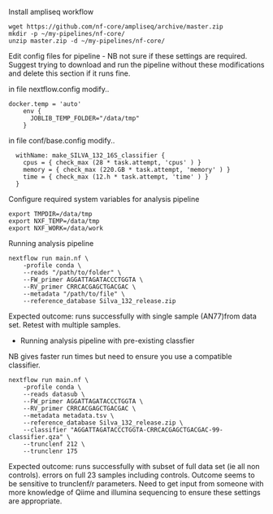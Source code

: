 Install ampliseq workflow
```
wget https://github.com/nf-core/ampliseq/archive/master.zip
mkdir -p ~/my-pipelines/nf-core/
unzip master.zip -d ~/my-pipelines/nf-core/
```

Edit config files for pipeline - NB not sure if these settings are required. Suggest trying to download and run the pipeline without these modifications and delete this section if it runs fine. 

in file nextflow.config modify..

```
docker.temp = 'auto'
    env {
      JOBLIB_TEMP_FOLDER="/data/tmp"
    }
```
in file conf/base.config modify..

```
  withName: make_SILVA_132_16S_classifier {
    cpus = { check_max (28 * task.attempt, 'cpus' ) }
    memory = { check_max (220.GB * task.attempt, 'memory' ) }
    time = { check_max (12.h * task.attempt, 'time' ) }
  }

```
Configure required system variables for analysis pipeline

```
export TMPDIR=/data/tmp
export NXF_TEMP=/data/tmp
export NXF_WORK=/data/work
```

Running analysis pipeline

```
nextflow run main.nf \
    -profile conda \
    --reads "/path/to/folder" \
    --FW_primer AGGATTAGATACCCTGGTA \
    --RV_primer CRRCACGAGCTGACGAC \
    --metadata "/path/to/file" \
    --reference_database Silva_132_release.zip
```
Expected outcome: runs successfully with single sample (AN77)from data set. Retest with multiple samples. 


- Running analysis pipeline with pre-existing classfier

NB gives faster run times but need to ensure you use a compatible classifier.  

```
nextflow run main.nf \
    -profile conda \
    --reads datasub \
    --FW_primer AGGATTAGATACCCTGGTA \
    --RV_primer CRRCACGAGCTGACGAC \
    --metadata metadata.tsv \
    --reference_database Silva_132_release.zip \
    --classifier "AGGATTAGATACCCTGGTA-CRRCACGAGCTGACGAC-99-classifier.qza" \
    --trunclenf 212 \
    --trunclenr 175
```
Expected outcome: runs successfully with subset of full data set (ie all non controls). errors on full 23 samples including controls. Outcome seems to be sensitive to trunclenf/r parameters. Need to get input from someone with more knowledge of Qiime and illumina sequencing to ensure these settings are appropriate. 



